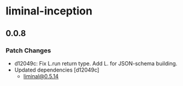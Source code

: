 # liminal-inception

## 0.0.8

### Patch Changes

- d12049c: Fix L.run return type. Add L.<type> for JSON-schema building.
- Updated dependencies [d12049c]
  - liminal@0.5.14
